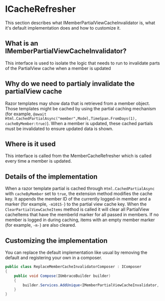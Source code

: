 # ICacheRefresher

This section describes what IMemberPartialViewCacheInvalidator is, what it's default implementation does and how to customize it.

## What is an IMemberPartialViewCacheInvalidator?

This interface is used to isolate the logic that needs to run to invalidate parts of the PartialView cache when a member is updated

## Why do we need to partialy invalidate the partialView cache

Razor templates may show data that is retrieved from a member object. Those templates might be cached by using the partial caching mechanism (for example, `@await Html.CachedPartialAsync("member",Model,TimeSpan.FromDays(1), cacheByMember:true)`). When a member is updated, these cached partials must be invalidated to ensure updated data is shown.

## Where is it used

This interface is called from the MemberCacheRefresher which is called every time a member is updated.

## Details of the implementation

When a razor template partial is cached through `Html.CachedPartialAsync` with `cacheByMember` set to `true`, the extension method modifies the cache key. It appends the member ID of the currently logged-in member and a marker (for example, `-m1015-`) to the partial view cache key.
When the `ClearPartialViewCacheItems` method is called it will clear all PartialView cacheItems that have the memberId marker for all passed in members.
If no member is logged in during caching, items with an empty member marker (for example, `-m-`) are also cleared.

## Customizing the implementation

You can replace the default implementation like usual by removing the default and registering your own in a composer.

```csharp
public class ReplaceMemberCacheInvalidatorComposer : IComposer
{
    public void Compose(IUmbracoBuilder builder)
    {
        builder.Services.AddUnique<IMemberPartialViewCacheInvalidator, MyCustomMemberPartialViewCacheInvalidator>();
    }
}
```
